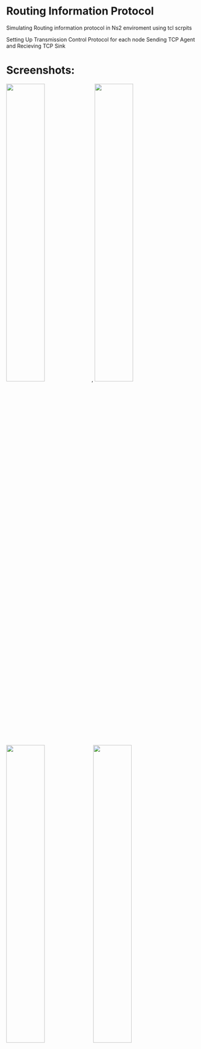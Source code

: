 # Routing Information Protocol
 Simulating Routing information protocol in Ns2 enviroment using tcl scrpits
 
Setting Up Transmission Control Protocol for each node Sending TCP Agent and Recieving TCP Sink

# Screenshots:
<p float="left">
<img width="45%" src="https://github.com/tom635/Routing-Information-Protocol/blob/main/Screenshot%202022-07-20%20at%204.22.50%20PM.png">,
 <img width="45%" src="https://github.com/tom635/Routing-Information-Protocol/blob/main/Screenshot%202022-07-20%20at%204.22.56%20PM.png">
  <img width="45%" src="https://github.com/tom635/Routing-Information-Protocol/blob/main/Screenshot%202022-07-20%20at%204.23.01%20PM.png">
  <img width="45%" src="https://github.com/tom635/Routing-Information-Protocol/blob/main/Screenshot%202022-07-20%20at%204.23.06%20PM.png">
</p>

